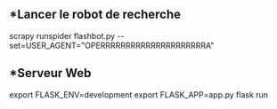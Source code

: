 
## *Lancer le robot de recherche

scrapy runspider flashbot.py --set=USER_AGENT="OPERRRRRRRRRRRRRRRRRRRRRA"

## *Serveur Web

export FLASK_ENV=development
export FLASK_APP=app.py
flask run

